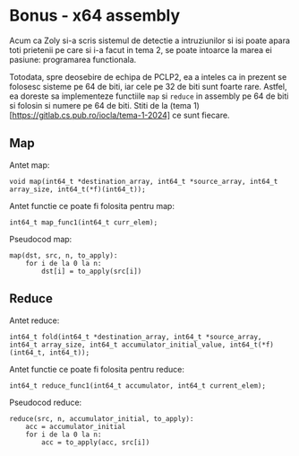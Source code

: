 # Bonus - x64 assembly

Acum ca Zoly si-a scris sistemul de detectie a intruziunilor
si isi poate apara toti prietenii pe care si i-a facut in tema 2,
se poate intoarce la marea ei pasiune: programarea functionala.

Totodata, spre deosebire de echipa de PCLP2, ea a inteles ca in
prezent se folosesc sisteme pe 64 de biti, iar cele pe 32 de biti
sunt foarte rare. Astfel, ea doreste sa implementeze functiile
`map` si `reduce` in assembly pe 64 de biti si folosin si numere
pe 64 de biti. Stiti de la
(tema 1)[https://gitlab.cs.pub.ro/iocla/tema-1-2024] ce sunt fiecare.

## Map

Antet map:
```
void map(int64_t *destination_array, int64_t *source_array, int64_t array_size, int64_t(*f)(int64_t));
```

Antet functie ce poate fi folosita pentru map:
```
int64_t map_func1(int64_t curr_elem);
```

Pseudocod map:
```
map(dst, src, n, to_apply):
	for i de la 0 la n:
		dst[i] = to_apply(src[i])
```

## Reduce

Antet reduce:
```
int64_t fold(int64_t *destination_array, int64_t *source_array, int64_t array_size, int64_t accumulator_initial_value, int64_t(*f)(int64_t, int64_t));
```

Antet functie ce poate fi folosita pentru reduce:
```
int64_t reduce_func1(int64_t accumulator, int64_t current_elem);
```

Pseudocod reduce:
```
reduce(src, n, accumulator_initial, to_apply):
	acc = accumulator_initial
	for i de la 0 la n:
		acc = to_apply(acc, src[i])
```
